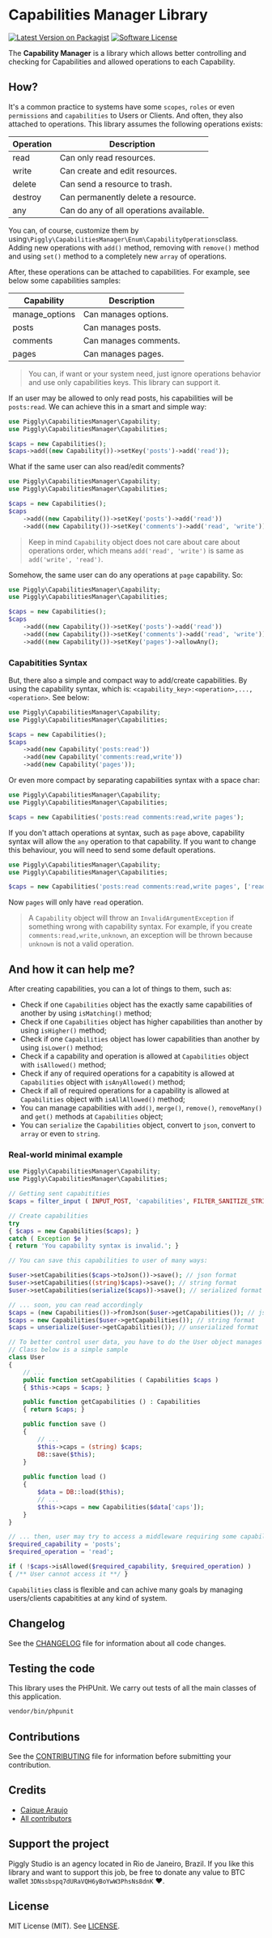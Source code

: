 # Capabilities Manager Library

[![Latest Version on Packagist](https://img.shields.io/packagist/v/piggly/php-capabilities-manager.svg?style=flat-square)](https://packagist.org/packages/piggly/php-capabilities-manager) [![Software License](https://img.shields.io/badge/license-MIT-brightgreen.svg?style=flat-square)](LICENSE) 

The **Capability Manager** is a library which allows better controlling and checking for Capabilities and allowed operations to each Capability.

## How?

It's a common practice to systems have some `scopes`, `roles` or even `permissions` and `capabilities` to Users or Clients. And often, they also attached to operations. This library assumes the following operations exists:

Operation | Description
--- | ---
read | Can only read resources.
write | Can create and edit resources.
delete | Can send a resource to trash.
destroy | Can permanently delete a resource.
any | Can do any of all operations available.

You can, of course, customize them by using`\Piggly\CapabilitiesManager\Enum\CapabilityOperations`class. Adding new operations with `add()` method, removing with `remove()` method and using `set()` method to a completely new `array` of operations.

After, these operations can be attached to capabilities. For example, see below some capabilities samples:

Capability | Description
--- | ---
manage_options | Can manages options.
posts | Can manages posts.
comments | Can manages comments.
pages | Can manages pages.

> You can, if want or your system need, just ignore operations behavior and use only capabilities keys. This library can support it.

If an user may be allowed to only read posts, his capabilities will be `posts:read`. We can achieve this in a smart and simple way:

```php
use Piggly\CapabilitiesManager\Capability;
use Piggly\CapabilitiesManager\Capabilities;

$caps = new Capabilities();
$caps->add((new Capability())->setKey('posts')->add('read'));
```

What if the same user can also read/edit comments?

```php
use Piggly\CapabilitiesManager\Capability;
use Piggly\CapabilitiesManager\Capabilities;

$caps = new Capabilities();
$caps
	->add((new Capability())->setKey('posts')->add('read'))
	->add((new Capability())->setKey('comments')->add('read', 'write'));
```

> Keep in mind `Capability` object does not care about care about operations order, which means `add('read', 'write')` is same as `add('write', 'read')`.

Somehow, the same user can do any operations at `page` capability. So:

```php
use Piggly\CapabilitiesManager\Capability;
use Piggly\CapabilitiesManager\Capabilities;

$caps = new Capabilities();
$caps
	->add((new Capability())->setKey('posts')->add('read'))
	->add((new Capability())->setKey('comments')->add('read', 'write'))
	->add((new Capability())->setKey('pages')->allowAny();
```

### Capabitities Syntax

But, there also a simple and compact way to add/create capabilities. By using the capability syntax, which is: `<capability_key>:<operation>,...,<operation>`. See below:

```php
use Piggly\CapabilitiesManager\Capability;
use Piggly\CapabilitiesManager\Capabilities;

$caps = new Capabilities();
$caps
	->add(new Capability('posts:read'))
	->add(new Capability('comments:read,write'))
	->add(new Capability('pages'));
```

Or even more compact by separating capabilities syntax with a space char:

```php
use Piggly\CapabilitiesManager\Capability;
use Piggly\CapabilitiesManager\Capabilities;

$caps = new Capabilities('posts:read comments:read,write pages');
```

If you don't attach operations at syntax, such as `page` above, capability syntax will allow the `any` operation to that capability. If you want to change this behaviour, you will need to send some default operations.

```php
use Piggly\CapabilitiesManager\Capability;
use Piggly\CapabilitiesManager\Capabilities;

$caps = new Capabilities('posts:read comments:read,write pages', ['read']);
```

Now `pages` will only have `read` operation.

> A `Capability` object will throw an `InvalidArgumentException` if something wrong with capability syntax. For example, if you create `comments:read,write,unknown`, an exception will be thrown because `unknown` is not a valid operation.

## And how it can help me?

After creating capabilities, you can a lot of things to them, such as:

* Check if one `Capabilities` object has the exactly same capabilities of another by using `isMatching()` method;
* Check if one `Capabilities` object has higher capabilities than another by using `isHigher()` method;
* Check if one `Capabilities` object has lower capabilities than another by using `isLower()` method;
* Check if a capability and operation is allowed at `Capabilities` object with `isAllowed()` method;
* Check if any of required operations for a capabitity is allowed at `Capabilities` object with `isAnyAllowed()` method;
* Check if all of required operations for a capability is allowed at `Capabilities` object with `isAllAllowed()` method;
* You can manage capabilities with `add()`, `merge()`, `remove()`, `removeMany()` and `get()` methods at `Capabilities` object;
* You can `serialize` the `Capabilities` object, convert to `json`, convert to `array` or even to `string`.

### Real-world minimal example

```php
use Piggly\CapabilitiesManager\Capability;
use Piggly\CapabilitiesManager\Capabilities;

// Getting sent capabitities
$caps = filter_input ( INPUT_POST, 'capabilities', FILTER_SANITIZE_STRING );

// Create capabilities
try
{ $caps = new Capabilities($caps); }
catch ( Exception $e )
{ return 'You capability syntax is invalid.'; }

// You can save this capabilities to user of many ways:

$user->setCapabilities($caps->toJson())->save(); // json format
$user->setCapabilities((string)$caps)->save(); // string format
$user->setCapabilities(serialize($caps))->save(); // serialized format

// ... soon, you can read accordingly
$caps = (new Capabilities())->fromJson($user->getCapabilities()); // json format
$caps = new Capabilities($user->getCapabilities()); // string format
$caps = unserialize($user->getCapabilities()); // unserialized format

// To better control user data, you have to do the User object manages Capabilities object:
// Class below is a simple sample
class User
{
	// ...
	public function setCapabilities ( Capabilities $caps )
	{ $this->caps = $caps; }

	public function getCapabilities () : Capabilities
	{ return $caps; }

	public function save ()
	{
		// ...
		$this->caps = (string) $caps;
		DB::save($this);
	}
	
	public function load ()
	{
		$data = DB::load($this);
		// ...
		$this->caps = new Capabilities($data['caps']);
	}
}

// ... then, user may try to access a middleware requiring some capability and operation
$required_capability = 'posts';
$required_operation = 'read';

if ( !$caps->isAllowed($required_capability, $required_operation) )
{ /** User cannot access it **/ }
```

`Capabilities` class is flexible and can achive many goals by managing users/clients capabitities at any kind of system.


## Changelog

See the [CHANGELOG](CHANGELOG.md) file for information about all code changes.

## Testing the code

This library uses the PHPUnit. We carry out tests of all the main classes of this application.

```bash
vendor/bin/phpunit
```

## Contributions

See the [CONTRIBUTING](CONTRIBUTING.md) file for information before submitting your contribution.

## Credits

- [Caique Araujo](https://github.com/caiquearaujo)
- [All contributors](../../contributors)

## Support the project

Piggly Studio is an agency located in Rio de Janeiro, Brazil. If you like this library and want to support this job, be free to donate any value to BTC wallet `3DNssbspq7dURaVQH6yBoYwW3PhsNs8dnK` ❤.

## License

MIT License (MIT). See [LICENSE](LICENSE).